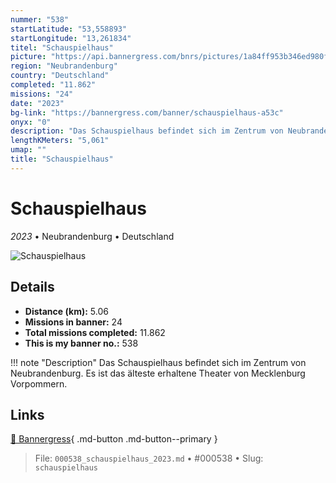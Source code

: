 ```yaml
---
nummer: "538"
startLatitude: "53,558893"
startLongitude: "13,261834"
titel: "Schauspielhaus"
picture: "https://api.bannergress.com/bnrs/pictures/1a84ff953b346ed980f83a30166ab1a2"
region: "Neubrandenburg"
country: "Deutschland"
completed: "11.862"
missions: "24"
date: "2023"
bg-link: "https://bannergress.com/banner/schauspielhaus-a53c"
onyx: "0"
description: "Das Schauspielhaus befindet sich im Zentrum von Neubrandenburg. Es ist das älteste erhaltene Theater von Mecklenburg Vorpommern."
lengthKMeters: "5,061"
umap: ""
title: "Schauspielhaus"
---
```

# Schauspielhaus

*2023* • Neubrandenburg • Deutschland

![Schauspielhaus](https://api.bannergress.com/bnrs/pictures/1a84ff953b346ed980f83a30166ab1a2)

## Details
- **Distance (km):** 5.06
- **Missions in banner:** 24
- **Total missions completed:** 11.862
- **This is my banner no.:** 538


!!! note "Description"
    Das Schauspielhaus befindet sich im Zentrum von Neubrandenburg. Es ist das älteste erhaltene Theater von Mecklenburg Vorpommern.



## Links
[🔗 Bannergress](https://bannergress.com/banner/schauspielhaus-a53c){ .md-button .md-button--primary }



> File: `000538_schauspielhaus_2023.md` • #000538 • Slug: `schauspielhaus`
